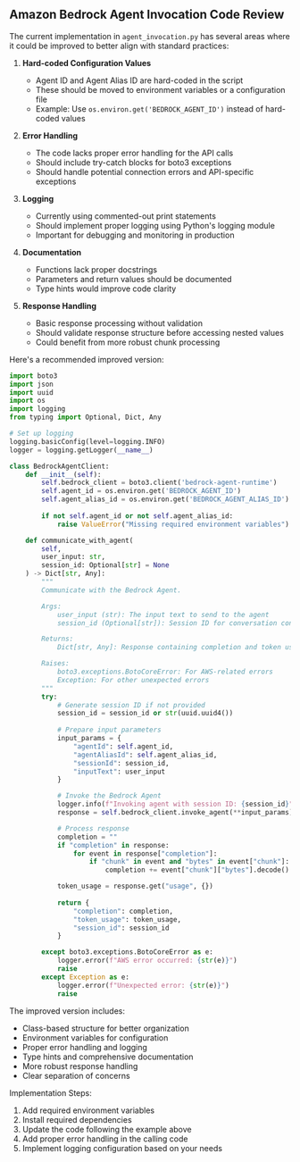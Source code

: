 ## Amazon Bedrock Agent Invocation Code Review

The current implementation in `agent_invocation.py` has several areas where it could be improved to better align with standard practices:

1. **Hard-coded Configuration Values**
   - Agent ID and Agent Alias ID are hard-coded in the script
   - These should be moved to environment variables or a configuration file
   - Example: Use `os.environ.get('BEDROCK_AGENT_ID')` instead of hard-coded values

2. **Error Handling**
   - The code lacks proper error handling for the API calls
   - Should include try-catch blocks for boto3 exceptions
   - Should handle potential connection errors and API-specific exceptions

3. **Logging**
   - Currently using commented-out print statements
   - Should implement proper logging using Python's logging module
   - Important for debugging and monitoring in production

4. **Documentation**
   - Functions lack proper docstrings
   - Parameters and return values should be documented
   - Type hints would improve code clarity

5. **Response Handling**
   - Basic response processing without validation
   - Should validate response structure before accessing nested values
   - Could benefit from more robust chunk processing

Here's a recommended improved version:

```python
import boto3
import json
import uuid
import os
import logging
from typing import Optional, Dict, Any

# Set up logging
logging.basicConfig(level=logging.INFO)
logger = logging.getLogger(__name__)

class BedrockAgentClient:
    def __init__(self):
        self.bedrock_client = boto3.client('bedrock-agent-runtime')
        self.agent_id = os.environ.get('BEDROCK_AGENT_ID')
        self.agent_alias_id = os.environ.get('BEDROCK_AGENT_ALIAS_ID')
        
        if not self.agent_id or not self.agent_alias_id:
            raise ValueError("Missing required environment variables")

    def communicate_with_agent(
        self, 
        user_input: str, 
        session_id: Optional[str] = None
    ) -> Dict[str, Any]:
        """
        Communicate with the Bedrock Agent.

        Args:
            user_input (str): The input text to send to the agent
            session_id (Optional[str]): Session ID for conversation continuity

        Returns:
            Dict[str, Any]: Response containing completion and token usage

        Raises:
            boto3.exceptions.BotoCoreError: For AWS-related errors
            Exception: For other unexpected errors
        """
        try:
            # Generate session ID if not provided
            session_id = session_id or str(uuid.uuid4())
            
            # Prepare input parameters
            input_params = {
                "agentId": self.agent_id,
                "agentAliasId": self.agent_alias_id,
                "sessionId": session_id,
                "inputText": user_input
            }

            # Invoke the Bedrock Agent
            logger.info(f"Invoking agent with session ID: {session_id}")
            response = self.bedrock_client.invoke_agent(**input_params)

            # Process response
            completion = ""
            if "completion" in response:
                for event in response["completion"]:
                    if "chunk" in event and "bytes" in event["chunk"]:
                        completion += event["chunk"]["bytes"].decode()

            token_usage = response.get("usage", {})
            
            return {
                "completion": completion,
                "token_usage": token_usage,
                "session_id": session_id
            }

        except boto3.exceptions.BotoCoreError as e:
            logger.error(f"AWS error occurred: {str(e)}")
            raise
        except Exception as e:
            logger.error(f"Unexpected error: {str(e)}")
            raise
```

The improved version includes:
- Class-based structure for better organization
- Environment variables for configuration
- Proper error handling and logging
- Type hints and comprehensive documentation
- More robust response handling
- Clear separation of concerns

Implementation Steps:
1. Add required environment variables
2. Install required dependencies
3. Update the code following the example above
4. Add proper error handling in the calling code
5. Implement logging configuration based on your needs